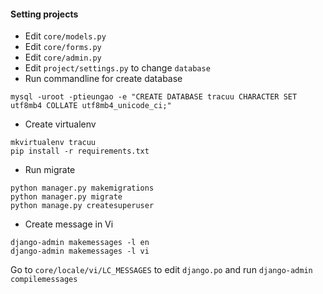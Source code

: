 #### Setting projects

* Edit `core/models.py`
* Edit `core/forms.py`
* Edit `core/admin.py`
* Edit `project/settings.py` to change `database`
* Run commandline for create database

```textmate
mysql -uroot -ptieungao -e "CREATE DATABASE tracuu CHARACTER SET utf8mb4 COLLATE utf8mb4_unicode_ci;"

```

* Create virtualenv 

```textmate
mkvirtualenv tracuu
pip install -r requirements.txt
```
* Run migrate

```textmate
python manager.py makemigrations
python manager.py migrate
python manage.py createsuperuser
```
* Create message in Vi

```textmate
django-admin makemessages -l en
django-admin makemessages -l vi
```

Go to `core/locale/vi/LC_MESSAGES` to edit `django.po` and run `django-admin compilemessages`

